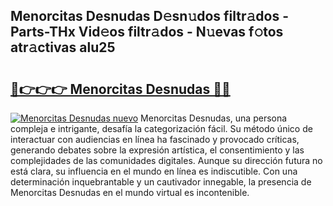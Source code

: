 ## Menorcitas Desnudas D𝚎sn𝚞dos filtr𝚊dos - Parts-THx Vid𝚎os filtr𝚊dos - N𝚞evas f𝚘tos atr𝚊ctivas alu25

# <h2><a href="http://mb4xgo.tromn.icu/?c=Menorcitas+Desnudas">🔗👉👉👉 Menorcitas Desnudas 🔗🔗</a></h2>

[![Menorcitas Desnudas nuevo](https://i.imgur.com/pEAQMta.gif)](http://mb4xgo.tromn.icu/?c=Menorcitas+Desnudas)
Menorcitas Desnudas, una persona compleja e intrigante, desafía la categorización fácil. Su método único de interactuar con audiencias en línea ha fascinado y provocado críticas, generando debates sobre la expresión artística, el consentimiento y las complejidades de las comunidades digitales. Aunque su dirección futura no está clara, su influencia en el mundo en línea es indiscutible. Con una determinación inquebrantable y un cautivador innegable, la presencia de Menorcitas Desnudas en el mundo virtual es incontenible.
